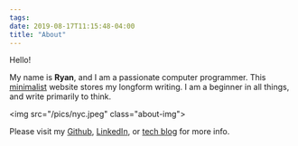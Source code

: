 ```yaml
---
tags:
date: 2019-08-17T11:15:48-04:00
title: "About"
---
```


Hello! 

My name is **Ryan**, and I am a passionate computer programmer.
This [minimalist](/posts/digital-minimalism) website stores my longform
writing. I am a beginner in all things, and write primarily to think.

<img src="/pics/nyc.jpeg" class="about-img"\>

Please visit my [Github](https://github.com/ryanfleck/),
[LinkedIn](https://www.linkedin.com/in/ryan-c-fleck/), or [tech blog](https://ryanfleck.github.io) for more info.

